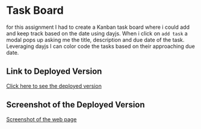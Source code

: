 # Task Board

for this assignment I had to create a Kanban task board where i could add and keep track based on the date using dayjs. When i click on `add task` a modal pops up asking me the title, description and due date of the task. Leveraging dayjs I can color code the tasks based on their approaching due date.

## Link to Deployed Version
[Click here to see the deployed version](https://mndanh.github.io/task-board/) 

## Screenshot of the Deployed Version
[Screenshot of the web page](./assets/images/task-board.JPG)